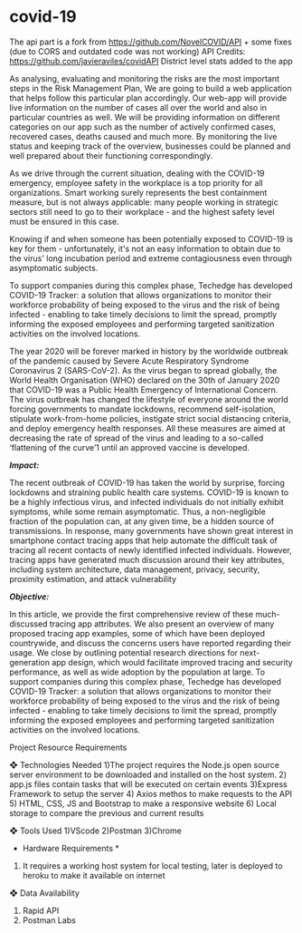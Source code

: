 # covid-19


The api part is a fork from https://github.com/NovelCOVID/API + some fixes (due to CORS and outdated code was not working)
API Credits: https://github.com/javieraviles/covidAPI
District level stats added to the app

As analysing, evaluating and monitoring the risks are the most important steps in the Risk 
Management Plan, We are going to build a web application that helps follow this particular 
plan accordingly. Our web-app will provide live information on the number of cases all over 
the world and also in particular countries as well. We will be providing information on 
different categories on our app such as the number of actively confirmed cases, recovered 
cases, deaths caused and much more. By monitoring the live status and keeping track of the 
overview, businesses could be planned and well prepared about their functioning 
correspondingly.

As we drive through the current situation, dealing with the COVID-19 emergency, employee 
safety in the workplace is a top priority for all organizations. Smart working surely represents 
the best containment measure, but is not always applicable: many people working in strategic 
sectors still need to go to their workplace - and the highest safety level must be ensured in 
this case.

Knowing if and when someone has been potentially exposed to COVID-19 is key for them -
unfortunately, it's not an easy information to obtain due to the virus' long incubation period 
and extreme contagiousness even through asymptomatic subjects.

To support companies during this complex phase, Techedge has developed COVID-19 
Tracker: a solution that allows organizations to monitor their workforce probability of being 
exposed to the virus and the risk of being infected - enabling to take timely decisions to limit 
the spread, promptly informing the exposed employees and performing targeted sanitization 
activities on the involved locations.


The year 2020 will be forever marked in history by the worldwide outbreak of the pandemic 
caused by Severe Acute Respiratory Syndrome Coronavirus 2 (SARS-CoV-2). As the virus 
began to spread globally, the World Health Organisation (WHO) declared on the 30th of 
January 2020 that COVID-19 was a Public Health Emergency of International Concern. The 
virus outbreak has changed the lifestyle of everyone around the world forcing governments to 
mandate lockdowns, recommend self-isolation, stipulate work-from-home policies, instigate 
strict social distancing criteria, and deploy emergency health responses. All these measures 
are aimed at decreasing the rate of spread of the virus and leading to a so-called ‘flattening of 
the curve’1 until an approved vaccine is developed.

***Impact:***

The recent outbreak of COVID-19 has taken the world by surprise, forcing lockdowns and 
straining public health care systems. COVID-19 is known to be a highly infectious virus, and 
infected individuals do not initially exhibit symptoms, while some remain asymptomatic. 
Thus, a non-negligible fraction of the population can, at any given time, be a hidden source of 
transmissions. In response, many governments have shown great interest in smartphone 
contact tracing apps that help automate the difficult task of tracing all recent contacts of 
newly identified infected individuals. However, tracing apps have generated much discussion 
around their key attributes, including system architecture, data management, privacy, 
security, proximity estimation, and attack vulnerability

***Objective:***

In this article, we provide the first comprehensive review of these much-discussed tracing app 
attributes. We also present an overview of many proposed tracing app examples, some of 
which have been deployed countrywide, and discuss the concerns users have reported 
regarding their usage. We close by outlining potential research directions for next-generation 
app design, which would facilitate improved tracing and security performance, as well as 
wide adoption by the population at large. To support companies during this complex phase, 
Techedge has developed COVID-19 Tracker: a solution that allows organizations to monitor 
their workforce probability of being exposed to the virus and the risk of being infected -
enabling to take timely decisions to limit the spread, promptly informing the exposed 
employees and performing targeted sanitization activities on the involved locations.


Project Resource Requirements

❖ Technologies Needed
1)The project requires the Node.js open source server environment to be downloaded and 
installed on the host system.
2) app.js files contain tasks that will be executed on certain events
3)Express Framework to setup the server
4) Axios methos to make requests to the API
5) HTML, CSS, JS and Bootstrap to make a responsive website
6) Local storage to compare the previous and current results

❖ Tools Used
1)VScode
2)Postman
3)Chrome 

* Hardware Requirements *
1) It requires a working host system for local testing, later is deployed to heroku to make it 
available on internet

❖ Data Availability
1. Rapid API
2. Postman Labs
